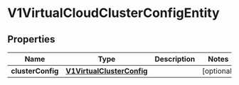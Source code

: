 # V1VirtualCloudClusterConfigEntity

## Properties
Name | Type | Description | Notes
------------ | ------------- | ------------- | -------------
**clusterConfig** | [**V1VirtualClusterConfig**](V1VirtualClusterConfig.md) |  |  [optional]
